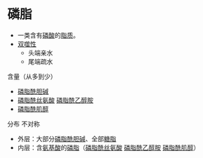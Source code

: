 # 磷脂

- 一类含有[磷酸](磷酸.md)的[脂质](脂质.md)。
- [双噬性](双噬性.md)
    - 头端亲水
    - 尾端疏水

含量（从多到少）
- [磷脂酰胆碱](磷脂酰胆碱.md)
- [磷脂酰丝氨酸](磷脂酰丝氨酸.md) [磷脂酰乙醇胺](磷脂酰乙醇胺.md)
- [磷脂酰肌醇](磷脂酰肌醇.md)

分布 不对称
- 外层：大部分[磷脂酰胆碱](磷脂酰胆碱.md)、全部[糖脂](糖脂.md)
- 内层：含[氨基酸](氨基酸.md)的[磷脂](磷脂.md)（[磷脂酰丝氨酸](磷脂酰丝氨酸.md) [磷脂酰乙醇胺](磷脂酰乙醇胺.md) [磷脂酰肌醇](磷脂酰肌醇.md)）
